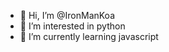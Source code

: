 - 👋 Hi, I’m @IronManKoa
- 👀 I’m interested in python
- 🌱 I’m currently learning javascript
<!--- - 💞️ I’m looking to collaborate on ...
- 📫 How to reach me ...


IronManKoa/IronManKoa is a ✨ special ✨ repository because its `README.md` (this file) appears on your GitHub profile.
You can click the Preview link to take a look at your changes.
--->
